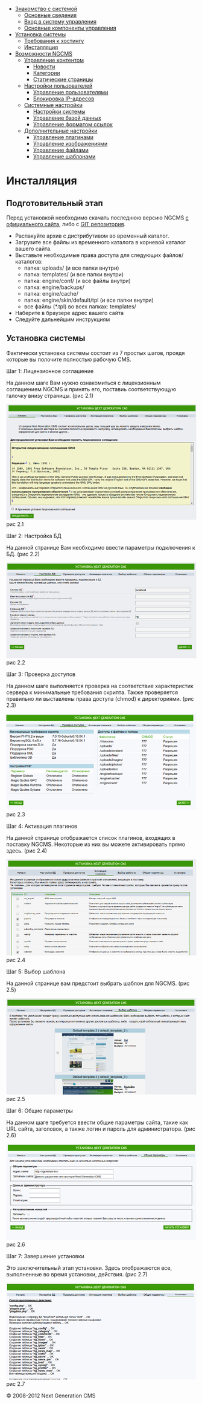 -   [Знакомство с системой]()
    -   [Основные сведения](about.html)
    -   [Вход в систему управления](enter.html)
    -   [Основные компоненты управления](components.html)
-   [Установка системы]()
    -   [Требования к хостингу](hosting.html)
    -   [Инсталляция](installation.html)
-   [Возможности NGCMS]()
    -   [Управление контентом]()
        -   [Новости](news.html)
        -   [Категории](catigories.html)
        -   [Статические страницы](static.html)
    -   [Настройки пользователей]()
        -   [Управление пользователями](users.html)
        -   [Блокировка IP-адресов](ipban.html)
    -   [Системные настройки]()
        -   [Настройки системы](config.html)
        -   [Управление базой данных](dbo.html)
        -   [Управление форматом ссылок](urls.html)
    -   [Дополнительные настройки]()
        -   [Управление плагинами](plugins.html)
        -   [Управление изображениями](images.html)
        -   [Управление файлами](files.html)
        -   [Управление шаблонами](templates.html)

Инсталляция
===========

Подготовительный этап
---------------------

Перед установкой необходимо скачать последнюю версию NGCMS [с официального сайта](http://ngcms.ru/), либо с [GIT репозитория](https://github.com/vponomarev/ngcms-core).

-   Распакуйте архив с дистрибутивом во временный каталог.
-   Загрузите все файлы из временного каталога в корневой каталог вашего сайта.
-   Выставьте необходимые права доступа для следующих файлов/каталогов:
    -   папка: uploads/ (и все папки внутри)
    -   папка: templates/ (и все папки внутри)
    -   папка: engine/conf/ (и все файлы внутри)
    -   папка: engine/backups/
    -   папка: engine/cache/
    -   папка: engine/skin/default/tpl (и все папки внутри)
    -   все файлы (\*.tpl) во всех папках: templates/
-   Наберите в браузере адрес вашего сайта
-   Следуйте дальнейшим инструкциям

Установка системы
-----------------

Фактически установка системы состоит из 7 простых шагов, проядя которые вы полочите полностью рабочую CMS.

Шаг 1: Лицензионное соглашение

На данном шаге Вам нужно ознакомиться с лицензионным соглашением NGCMS и принять его, поставиь соответствующую галочку внизу страницы. (рис 2.1)

![](images/screenshots/install_1.png)
рис 2.1

Шаг 2: Настройка БД

На данной странице Вам необходимо ввести параметры подключения к БД. (рис 2.2)

![](images/screenshots/install_2.png)
рис 2.2

Шаг 3: Проверка доступов

На данном шаге выполняется проверка на соответствие характеристик сервера к минимальные требования скрипта. Также проверяется правильно ли выставлены права доступа (chmod) к директориями. (рис 2.3)

![](images/screenshots/install_3.png)
рис 2.3

Шаг 4: Активация плагинов

На данной странице отображается список плагинов, входящих в поставку NGCMS. Некоторые из них вы можете активировать прямо здесь. (рис 2.4)

![](images/screenshots/install_4.png)
рис 2.4

Шаг 5: Выбор шаблона

На данной странице вам предстоит выбрать шаблон для NGCMS. (рис 2.5)

![](images/screenshots/install_5.png)
рис 2.5

Шаг 6: Общие параметры

На данном шаге требуется ввести общие параметры сайта, такие как URL сайта, заголовок, а также логин и пароль для администратора. (рис 2.6)

![](images/screenshots/install_6.png)
рис 2.6

Шаг 7: Завершение установки

Это заключительный этап установки. Здесь отображаются все, выполненные во время установки, действия. (рис 2.7)

![](images/screenshots/install_7.png)
рис 2.7

© 2008-2012 Next Generation CMS
